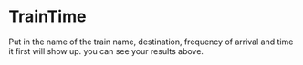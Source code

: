 # TrainTime
Put in the name of the train name, destination, frequency of arrival and time it first will show up. you can see your results above.
